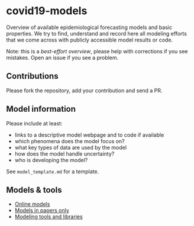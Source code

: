 # covid19-models

Overview of available epidemiological forecasting models and basic properties. We try to find, understand and record here all modeling efforts that we come across with publicly accessible model results or code.

Note: this is a *best-effort overview*, please help with corrections if you see mistakes. Open an issue if you see a problem.

## Contributions

Please fork the repository, add your contribution and send a PR.

## Model information

Please include at least:

- links to a descriptive model webpage and to code if available
- which phenomena does the model focus on?
- what key types of data are used by the model
- how does the model handle uncertainty?
- who is developing the model?

See `model_template.md` for a template.

## Models & tools

- [Online models](models_online.md)
- [Models in papers only](models_in_papers.md)
- [Modeling tools and libraries](modeling_tools_and_libraries.md)
